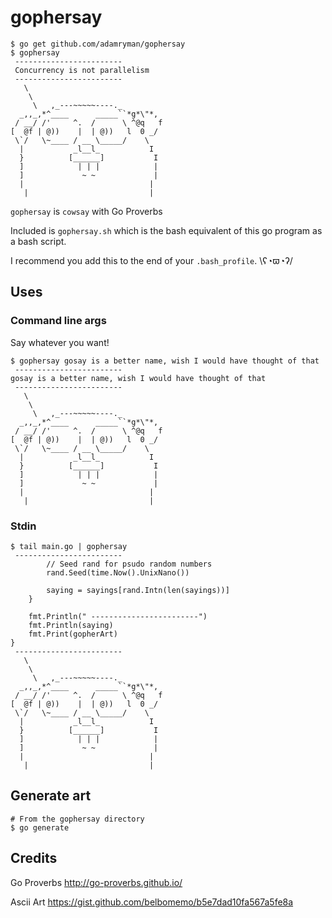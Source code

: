 # gophersay

```
$ go get github.com/adamryman/gophersay
$ gophersay
 ------------------------
 Concurrency is not parallelism
 ------------------------
   \
    \
     \   ,_---~~~~~----._
  _,,_,*^____      _____``*g*\"*,
 / __/ /'     ^.  /      \ ^@q   f
[  @f | @))    |  | @))   l  0 _/
 \`/   \~____ / __ \_____/    \
  |           _l__l_           I
  }          [______]           I
  ]            | | |            |
  ]             ~ ~             |
  |                            |
   |                           |
```

`gophersay` is `cowsay` with Go Proverbs

Included is `gophersay.sh` which is the bash equivalent of this go program as a bash script.

I recommend you add this to the end of your `.bash_profile`. \ʕ◔ϖ◔ʔ/

## Uses

### Command line args

Say whatever you want!
```
$ gophersay gosay is a better name, wish I would have thought of that
 ------------------------
gosay is a better name, wish I would have thought of that
 ------------------------
   \
    \
     \   ,_---~~~~~----._
  _,,_,*^____      _____``*g*\"*,
 / __/ /'     ^.  /      \ ^@q   f
[  @f | @))    |  | @))   l  0 _/
 \`/   \~____ / __ \_____/    \
  |           _l__l_           I
  }          [______]           I
  ]            | | |            |
  ]             ~ ~             |
  |                            |
   |                           |

```

### Stdin

```
$ tail main.go | gophersay
 ------------------------
		// Seed rand for psudo random numbers
		rand.Seed(time.Now().UnixNano())

		saying = sayings[rand.Intn(len(sayings))]
	}

	fmt.Println(" ------------------------")
	fmt.Println(saying)
	fmt.Print(gopherArt)
}
 ------------------------
   \
    \
     \   ,_---~~~~~----._
  _,,_,*^____      _____``*g*\"*,
 / __/ /'     ^.  /      \ ^@q   f
[  @f | @))    |  | @))   l  0 _/
 \`/   \~____ / __ \_____/    \
  |           _l__l_           I
  }          [______]           I
  ]            | | |            |
  ]             ~ ~             |
  |                            |
   |                           |

```

## Generate art

```
# From the gophersay directory
$ go generate
```
## Credits

Go Proverbs http://go-proverbs.github.io/

Ascii Art  https://gist.github.com/belbomemo/b5e7dad10fa567a5fe8a

